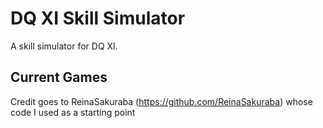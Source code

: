 # DQ XI Skill Simulator

A skill simulator for DQ XI.

## Current Games

Credit goes to ReinaSakuraba (https://github.com/ReinaSakuraba) whose code I used as a starting point
